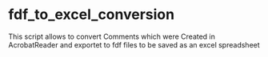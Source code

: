 # fdf_to_excel_conversion
This script allows to convert Comments which were Created in AcrobatReader and exportet to fdf files to be saved as an excel spreadsheet
